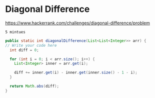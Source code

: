 # Diagonal Difference

<https://www.hackerrank.com/challenges/diagonal-difference/problem>

`5 mintues`

```java
public static int diagonalDifference(List<List<Integer>> arr) {
// Write your code here
  int diff = 0;

  for (int i = 0; i < arr.size(); i++) {
    List<Integer> inner = arr.get(i);

    diff += inner.get(i) - inner.get(inner.size() - 1 - i);
  }

  return Math.abs(diff);
}
```
